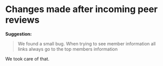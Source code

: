 # Changes made after incoming peer reviews

**Suggestion:**
> We found a small bug. When trying to see member information all links always go to the top members information

We took care of that.
